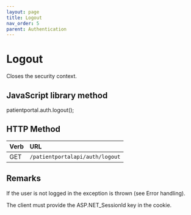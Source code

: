```yaml
---
layout: page
title: Logout
nav_order: 5
parent: Authentication
---
```


# Logout

Closes the security context.

## JavaScript library method

patientportal.auth.logout();

## HTTP Method

| Verb | URL                                               |
|:-----|:--------------------------------------------------|
| GET | `/patientportalapi/auth/logout` |

## Remarks

If the user is not logged in the exception is thrown (see Error handling).

The client must provide the ASP.NET_SessionId key in the cookie.
